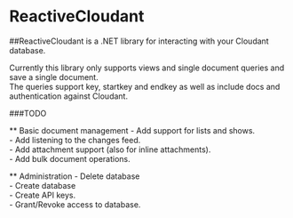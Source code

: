 # ReactiveCloudant  
##ReactiveCloudant is a .NET library for interacting with your Cloudant database.  
  
Currently this library only supports views and single document queries and save a single document.  
The queries support key, startkey and endkey as well as include docs and authentication against Cloudant.  
  
###TODO  
  
** Basic document management
	- Add support for lists and shows.  
	- Add listening to the changes feed.  
	- Add attachment support (also for inline attachments).  
	- Add bulk document operations.  
	
** Administration
	- Delete database  
	- Create database  
	- Create API keys.  
	- Grant/Revoke access to database.  

